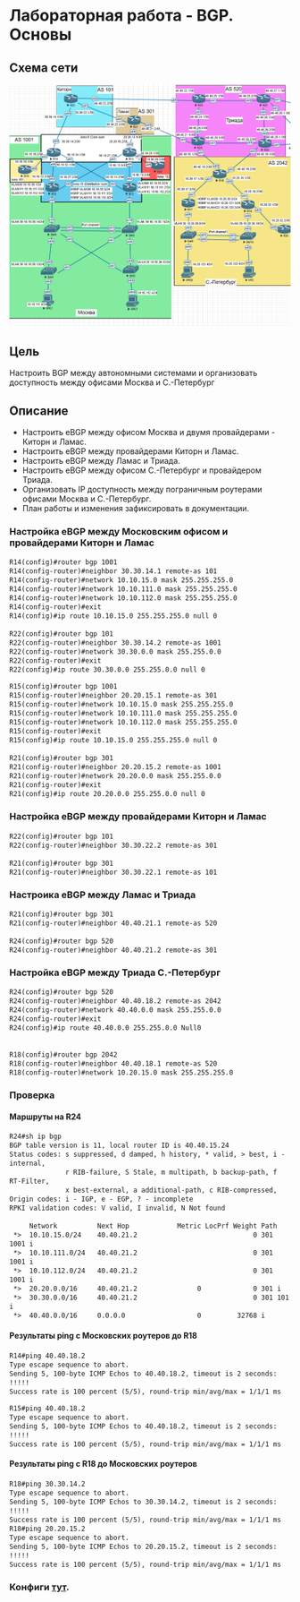 # Лабораторная работа - BGP. Основы
## Схема сети
![alt-text](https://github.com/V1RaJ97/OTUS-NE/blob/3421c1e71c2ab5da5b0bca1391606b86f4bcdb38/Professional/Labs/BGP/bgp.png)
## Цель
Настроить BGP между автономными системами и организовать доступность между офисами Москва и С.-Петербург
## Описание
- Настроить eBGP между офисом Москва и двумя провайдерами - Киторн и Ламас.
- Настроить eBGP между провайдерами Киторн и Ламас.
- Настроить eBGP между Ламас и Триада.
- Настроить eBGP между офисом С.-Петербург и провайдером Триада.
- Организовать IP доступность между пограничным роутерами офисами Москва и С.-Петербург.
- План работы и изменения зафиксировать в документации.

### Настройка eBGP между Московским офисом и провайдерами Киторн и Ламас
```
R14(config)#router bgp 1001
R14(config-router)#neighbor 30.30.14.1 remote-as 101
R14(config-router)#network 10.10.15.0 mask 255.255.255.0
R14(config-router)#network 10.10.111.0 mask 255.255.255.0
R14(config-router)#network 10.10.112.0 mask 255.255.255.0
R14(config-router)#exit
R14(config)#ip route 10.10.15.0 255.255.255.0 null 0

R22(config)#router bgp 101
R22(config-router)#neighbor 30.30.14.2 remote-as 1001
R22(config-router)#network 30.30.0.0 mask 255.255.0.0
R22(config-router)#exit
R22(config)#ip route 30.30.0.0 255.255.0.0 null 0

```
```
R15(config)#router bgp 1001
R15(config-router)#neighbor 20.20.15.1 remote-as 301
R15(config-router)#network 10.10.15.0 mask 255.255.255.0
R15(config-router)#network 10.10.111.0 mask 255.255.255.0
R15(config-router)#network 10.10.112.0 mask 255.255.255.0
R15(config-router)#exit
R15(config)#ip route 10.10.15.0 255.255.255.0 null 0

R21(config)#router bgp 301
R21(config-router)#neighbor 20.20.15.2 remote-as 1001
R21(config-router)#network 20.20.0.0 mask 255.255.0.0
R21(config-router)#exit
R21(config)#ip route 20.20.0.0 255.255.0.0 null 0
```
### Настройка eBGP между провайдерами Киторн и Ламас
```
R22(config)#router bgp 101
R22(config-router)#neighbor 30.30.22.2 remote-as 301

R21(config)#router bgp 301
R21(config-router)#neighbor 30.30.22.1 remote-as 101
```
### Настроика eBGP между Ламас и Триада
```
R21(config)#router bgp 301
R21(config-router)#neighbor 40.40.21.1 remote-as 520

R24(config)#router bgp 520
R24(config-router)#neighbor 40.40.21.2 remote-as 301
```
### Настройка eBGP между Триада С.-Петербург
```
R24(config)#router bgp 520
R24(config-router)#neighbor 40.40.18.2 remote-as 2042
R24(config-router)#network 40.40.0.0 mask 255.255.0.0
R24(config-router)#exit
R24(config)#ip route 40.40.0.0 255.255.0.0 Null0


R18(config)#router bgp 2042
R18(config-router)#neighbor 40.40.18.1 remote-as 520
R18(config-router)#network 10.20.15.0 mask 255.255.255.0
```
### Проверка
#### Маршруты на R24
```
R24#sh ip bgp
BGP table version is 11, local router ID is 40.40.15.24
Status codes: s suppressed, d damped, h history, * valid, > best, i - internal,
              r RIB-failure, S Stale, m multipath, b backup-path, f RT-Filter,
              x best-external, a additional-path, c RIB-compressed,
Origin codes: i - IGP, e - EGP, ? - incomplete
RPKI validation codes: V valid, I invalid, N Not found

     Network          Next Hop            Metric LocPrf Weight Path
 *>  10.10.15.0/24    40.40.21.2                             0 301 1001 i
 *>  10.10.111.0/24   40.40.21.2                             0 301 1001 i
 *>  10.10.112.0/24   40.40.21.2                             0 301 1001 i
 *>  20.20.0.0/16     40.40.21.2               0             0 301 i
 *>  30.30.0.0/16     40.40.21.2                             0 301 101 i
 *>  40.40.0.0/16     0.0.0.0                  0         32768 i
```
#### Результаты ping с Московских роутеров до R18
```
R14#ping 40.40.18.2
Type escape sequence to abort.
Sending 5, 100-byte ICMP Echos to 40.40.18.2, timeout is 2 seconds:
!!!!!
Success rate is 100 percent (5/5), round-trip min/avg/max = 1/1/1 ms
```
```
R15#ping 40.40.18.2
Type escape sequence to abort.
Sending 5, 100-byte ICMP Echos to 40.40.18.2, timeout is 2 seconds:
!!!!!
Success rate is 100 percent (5/5), round-trip min/avg/max = 1/1/1 ms
```
#### Результаты ping с R18 до Московских роутеров
```
R18#ping 30.30.14.2
Type escape sequence to abort.
Sending 5, 100-byte ICMP Echos to 30.30.14.2, timeout is 2 seconds:
!!!!!
Success rate is 100 percent (5/5), round-trip min/avg/max = 1/1/1 ms
R18#ping 20.20.15.2
Type escape sequence to abort.
Sending 5, 100-byte ICMP Echos to 20.20.15.2, timeout is 2 seconds:
!!!!!
Success rate is 100 percent (5/5), round-trip min/avg/max = 1/1/1 ms
```
### Конфиги [тут](https://github.com/V1RaJ97/OTUS-NE/tree/57ccf554ef7ef71638f5a13aecc118277f802e6c/Professional/Labs/BGP/Configs).
